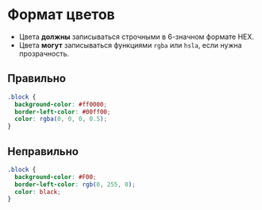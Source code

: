 # Формат цветов

- Цвета **должны** записываться строчными в 6-значном формате HEX.
- Цвета **могут** записываться функциями `rgba` или `hsla`, если нужна прозрачность.

## Правильно

```css
.block {
  background-color: #ff0000;
  border-left-color: #00ff00;
  color: rgba(0, 0, 0, 0.5);
}
```

## Неправильно

```css
.block {
  background-color: #F00;
  border-left-color: rgb(0, 255, 0);
  color: black;
}
```
